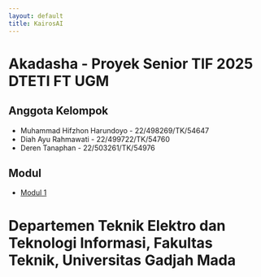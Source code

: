 ```yaml
---
layout: default
title: KairosAI
---
```


# Akadasha - Proyek Senior TIF 2025 DTETI FT UGM

## Anggota Kelompok

- Muhammad Hifzhon Harundoyo - 22/498269/TK/54647
- Diah Ayu Rahmawati - 22/499722/TK/54760
- Deren Tanaphan - 22/503261/TK/54976

## Modul

- [Modul 1](modul1.md)

# Departemen Teknik Elektro dan Teknologi Informasi, Fakultas Teknik, Universitas Gadjah Mada
